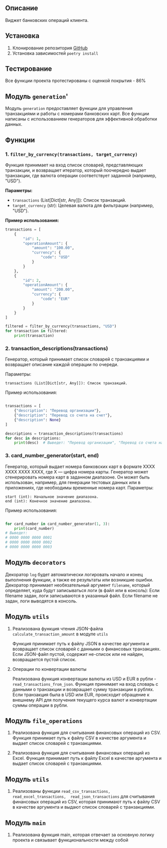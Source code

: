 ## Описание

Виджет банковских операций клиента.

## Установка

1. Клонирование репозитория
   [GitHub](git@github.com:ivira161/10.1.git)
2. Установка зависимостей
   `poetry install`

## Тестирование
Все функции проекта протестированы с оценкой покрытия - 86%
## Модуль `generation`'

Модуль `generation` предоставляет функции для управления транзакциями и работы с номерами банковских карт. Все функции написаны с использованием генераторов для эффективной обработки данных.

## Функции

### 1. `filter_by_currency(transactions, target_currency)`

Функция принимает на вход список словарей, представляющих транзакции, и возвращает итератор, который поочередно выдает транзакции, где валюта операции соответствует заданной (например, "USD").

**Параметры:**
- `transactions` (List[Dict[str, Any]]): Список транзакций.
- `target_currency` (str): Целевая валюта для фильтрации (например, "USD").

**Пример использования:**

```python
transactions = [
    {
        "id": 1,
        "operationAmount": {
            "amount": "100.00",
            "currency": {
                "code": "USD"
            }
        }
    },
    {
        "id": 2,
        "operationAmount": {
            "amount": "200.00",
            "currency": {
                "code": "EUR"
            }
        }
    }
]

filtered = filter_by_currency(transactions, "USD")
for transaction in filtered:
    print(transaction)
```
### 2. transaction_descriptions(transactions)

Генератор, который принимает список словарей с транзакциями и возвращает описание каждой операции по очереди.

Параметры:

    transactions (List[Dict[str, Any]]): Список транзакций.

Пример использования:

```Python

transactions = [
    {"description": "Перевод организации"},
    {"description": "Перевод со счета на счет"},
    {"description": None}
]

descriptions = transaction_descriptions(transactions)
for desc in descriptions:
    print(desc)  # Выведет: "Перевод организации", "Перевод со счета на счет", "Нет описания"
```
### 3. card_number_generator(start, end)

Генератор, который выдает номера банковских карт в формате XXXX XXXX XXXX XXXX, где X — цифра номера карты. Генератор может сгенерировать номера карт в заданном диапазоне.
Он может быть использован, например, для генерации тестовых данных или в приложениях, где необходимы временные номера карт.
Параметры:

    start (int): Начальное значение диапазона.
    end (int): Конечное значение диапазона.

Пример использования:

```Python

for card_number in card_number_generator(1, 3):
    print(card_number)  
# Выведет:
# 0000 0000 0000 0001
# 0000 0000 0000 0002
# 0000 0000 0000 0003
```
## Модуль `decorators`

Декоратор `log` будет автоматически логировать начало и конец выполнения функции, 
а также ее результаты или возникшие ошибки. Декоратор принимает необязательный аргумент
`filename`, который определяет, куда будут записываться логи (в файл или в консоль):
Если filename задан, логи записываются в указанный файл. Если filename
не задан, логи выводятся в консоль.

## Модуль `utils`

1. Реализована функция чтения JSON-файла  `calculate_transaction_amount` в модуле `utils`
    
    Функция принимает путь к файлу JSON в качестве аргумента и возвращает список словарей 
    с данными о финансовых транзакциях. Если JSON-файл пустой, содержит не-список или не найден, 
    возвращается пустой список.

2. Операции по конвертации валюты
    
    Реализована функция конвертации валюты из USD и EUR в рубли - `read_transactions_from_json`.
    Функция принимает на вход словарь с данными о транзакции и возвращает сумму транзакции 
    в рублях.
    Если транзакция была в USD или EUR, происходит обращение к внешнему API 
    для получения текущего курса валют и конвертации суммы операции в рубли.

## Модуль `file_operations`

1. Реализована функция для считывания финансовых операций из CSV. 
Функция принимает путь к файлу CSV в качестве аргумента и выдает список словарей с транзакциями.

2. Реализована функция для считывания финансовых операций из Excel.
Функция принимает путь к файлу Excel в качестве аргумента и выдает список
словарей с транзакциями.


## Модуль `utils`

1. Реализованы функции `read_csv_transactions, read_excel_transactions, 
read_json_transactions`  для считывания финансовых операций из CSV, 
которая принимают путь к файлу CSV в качестве аргумента и выдают список словарей с транзакциями.

## Модуль `main`

1. Реализована функция main, которая отвечает за основную логику проекта и связывает 
функциональности между собой 

